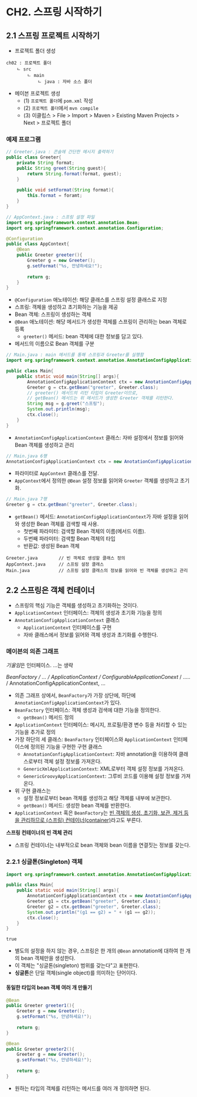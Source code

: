# CH2. 스프링 시작하기

## 2.1 스프링 프로젝트 시작하기

- 프로젝트 폴더 생성

```
ch02 : 프로젝트 폴더
	ㄴ src
		ㄴ main
			ㄴ java : 자바 소스 폴더
```

- 메이븐 프로젝트 생성
  - (1) `프로젝트 폴더`에 `pom.xml` 작성
  - (2) `프로젝트 폴더`에서 `mvn compile`
  - (3) 이클립스 > File > Import > Maven > Existing Maven Projects > Next > 프로젝트 폴더



### 예제 프로그램

```java
// Greeter.java : 콘솔에 간단한 메시지 출력하기
public class Greeter{
	private String format;
    public String greet(String guest){
        return String.format(format, guest);
    }
    
    public void setFormat(String format){
        this.format = foramt;
    }
}
```

```java
// AppContext.java : 스프링 설정 파일
import org.springframework.context.annotation.Bean;
import org.springframework.context.annotation.Configuration;

@Configuration
public class AppContext{
    @Bean
    public Greeter greeter(){
        Greeter g = new Greeter();
        g.setFormat("%s, 안녕하세요!");
        
        return g;
    }
}
```

- `@Configuration` 애노테이션: 해당 클래스를 스프링 설정 클래스로 지정
- 스프링: 객체을 생성하고 초기화하는 기능을 제공
- Bean 객체: 스프링이 생성하는 객체
- `@Bean` 애노테이션: 해당 메서드가 생성한 객체를 스프링이 관리하는 bean 객체로 등록
  - `greeter()` 메서드: bean 객체에 대한 정보를 담고 있다.
- 메서드의 이름으로 Bean 객체를 구분



```java
// Main.java : main 메서드를 통해 스프링과 Greeter를 실행함
import org.springframework.context.annotation.AnnotationConfigApplicationContext;

public class Main{
    public static void main(String[] args){
        AnnotationConfigApplicationContext ctx = new AnotationConfigApplicationContext(AppContext.class);
    	Greeter g = ctx.getBean("greeter", Greeter.class);
        // greeter() 메서드의 리턴 타입이 Greeter이므로,
        // getBean() 메서드는 위 메서드가 생성한 Greeter 객체를 리턴한다.
        String msg = g.greet("스프링");
        System.out.println(msg);
        ctx.close();
    }
}
```

- `AnnotationConfigApplicationContext` 클래스: 자바 설정에서 정보를 읽어와 Bean 객체를 생성하고 관리



```java
// Main.java 6행
AnnotationConfigApplicationContext ctx = new AnotationConfigApplicationContext(AppContext.class);
```

- 파라미터로 `AppContext` 클래스를 전달. 
- `AppContext`에서 정의한 `@Bean` 설정 정보를 읽어와 `Greeter` 객체를 생성하고 초기화.



```java
// Main.java 7행
Greeter g = ctx.getBean("greeter", Greeter.class);
```

- `getBean()` 메서드: `AnnotationConfigApplicationContext`가 자바 설정을 읽어와 생성한 Bean 객체를 검색할 때 사용.
  - 첫번째 파라미터: 검색할 Bean 객체의 이름(메서드 이름).
  - 두번째 파라미터: 검색할 Bean 객체의 타입
  - 반환값: 생성된 Bean 객체



```
Greeter.java		// 빈 객체로 생성할 클래스 정의
AppContext.java		// 스프링 설정 클래스
Main.java			// 스프링 설정 클래스의 정보를 읽어와 빈 객체를 생성하고 관리
```





## 2.2 스프링은 객체 컨테이너

- 스프링의 핵심 기능은 객체를 생성하고 초기화하는 것이다.
- `ApplicationContext` 인터페이스: 객체의 생성과 초기화 기능을 정의
- `AnnotationConfigApplicationContext` 클래스
  - `ApplicationContext` 인터페이스를 구현
  - 자바 클래스에서 정보를 읽어와 객체 생성과 초기화를 수행한다.



### 메이븐의 의존 그래프

*기울임*은 인터페이스. ...는 생략

*BeanFactory / ... / ApplicationContext / ConfigurableApplicationConext* / ..... / AnnotationConfigApplicationContext, ...



- 의존 그래프 상에서, `BeanFactory`가 가장 상단에, 하단에 `AnnotationConfigApplicationContext`가 있다.
- `BeanFactory` 인터페이스: 객체 생성과 검색에 대한 기능을 정의한다.
  - `getBean()` 메서드 정의
- `ApplicationContext` 인터페이스: 메시지, 프로필/환경 변수 등을 처리할 수 있는 기능을 추가로 정의
- 가장 하단의 세 클래스: `BeanFactory` 인터페이스와 `ApplicationContext` 인터페이스에 정의된 기능을 구현한 구현 클래스
  - `AnnotationConfigApplicationContext`: 자바 annotation을 이용하여 클래스로부터 객체 설정 정보를 가져온다.
  - `GenericXmlApplicationContext`: XML로부터 객체 설정 정보를 가져온다.
  - `GenericGroovyApplicationContext`: 그루비 코드를 이용해 설정 정보를 가져온다.
- 위 구현 클래스는
  - 설정 정보로부터 bean 객체를 생성하고 해당 객체를 내부에 보관한다.
  - `getBean()` 메서드: 생성한 bean 객체를 반환한다.
- `ApplicationContext` 혹은 `BeanFactory`는 <u>빈 객체의 생성, 초기화, 보관, 제거 등을 관리하므로 (스프링) 컨테이너(container)</u>라고도 부른다.



**스프링 컨테이너의 빈 객체 관리**

- 스프링 컨테이너는 내부적으로 bean 객체와 bean 이름을 연결짓는 정보를 갖는다.



### 2.2.1 싱글톤(Singleton) 객체

```java
import org.springframework.context.annotation.AnnotationConfigApplicationContext;

public class Main{
    public static void main(String[] args){
        AnnotationConfigApplicationContext ctx = new AnotationConfigApplicationContext(AppContext.class);
    	Greeter g1 = ctx.getBean("greeter", Greeter.class);
        Greeter g2 = ctx.getBean("greeter", Greeter.class);
        System.out.println("(g1 == g2) = " + (g1 == g2));
        ctx.close();
    }
}
```

```
true
```

- 별도의 설정을 하지 않는 경우, 스프링은 한 개의 `@Bean` annotation에 대하여 한 개의 bean 객체만을 생성한다.
- 이 객체는 "싱글톤(singleton) 범위를 갖는다"고 표현한다.
- **싱글톤**은 단일 객체(single object)를 의미하는 단어이다.



#### 동일한 타입의 bean 객체 여러 개 만들기

```java
@Bean
public Greeter greeter1(){
    Greeter g = new Greeter();
    g.setFormat("%s, 안녕하세요!");
        
    return g;
}

@Bean
public Greeter greeter2(){
    Greeter g = new Greeter();
    g.setFormat("%s, 안녕하세요!");
        
    return g;
}
```

- 원하는 타입의 객체를 리턴하는 메서드를 여러 개 정의하면 된다.

